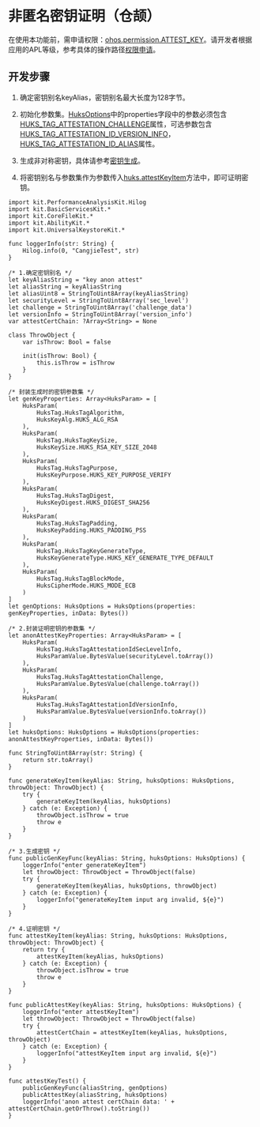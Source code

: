 # 非匿名密钥证明（仓颉）

在使用本功能前，需申请权限：[ohos.permission.ATTEST_KEY](../AccessToken/cj-permissions-for-system-apps.md#ohospermissionattest_key)。请开发者根据应用的APL等级，参考具体的操作路径[权限申请](../AccessToken/cj-determine-application-mode.md)。

## 开发步骤

1. 确定密钥别名keyAlias，密钥别名最大长度为128字节。

2. 初始化参数集。[HuksOptions](../../../../API_Reference/source_zh_cn/UniversalKeystoreKit/cj-apis-security_huks.md#class-huksoptions)中的properties字段中的参数必须包含[HUKS_TAG_ATTESTATION_CHALLENGE](../../../../API_Reference/source_zh_cn/UniversalKeystoreKit/cj-apis-security_huks.md#enum-hukstag)属性，可选参数包含[HUKS_TAG_ATTESTATION_ID_VERSION_INFO](../../../../API_Reference/source_zh_cn/UniversalKeystoreKit/cj-apis-security_huks.md#enum-hukstag)，[HUKS_TAG_ATTESTATION_ID_ALIAS](../../../../API_Reference/source_zh_cn/UniversalKeystoreKit/cj-apis-security_huks.md#enum-hukstag)属性。

3. 生成非对称密钥，具体请参考[密钥生成](./cj-huks-key-generation-overview.md)。

4. 将密钥别名与参数集作为参数传入[huks.attestKeyItem](../../../../API_Reference/source_zh_cn/UniversalKeystoreKit/cj-apis-security_huks.md#func-attestkeyitemstring-huksoptions)方法中，即可证明密钥。

<!-- compile -->

```cangjie
import kit.PerformanceAnalysisKit.Hilog
import kit.BasicServicesKit.*
import kit.CoreFileKit.*
import kit.AbilityKit.*
import kit.UniversalKeystoreKit.*

func loggerInfo(str: String) {
    Hilog.info(0, "CangjieTest", str)
}

/* 1.确定密钥别名 */
let keyAliasString = "key anon attest"
let aliasString = keyAliasString
let aliasUint8 = StringToUint8Array(keyAliasString)
let securityLevel = StringToUint8Array('sec_level')
let challenge = StringToUint8Array('challenge_data')
let versionInfo = StringToUint8Array('version_info')
var attestCertChain: ?Array<String> = None

class ThrowObject {
    var isThrow: Bool = false

    init(isThrow: Bool) {
        this.isThrow = isThrow
    }
}

/* 封装生成时的密钥参数集 */
let genKeyProperties: Array<HuksParam> = [
    HuksParam(
        HuksTag.HuksTagAlgorithm,
        HuksKeyAlg.HUKS_ALG_RSA
    ),
    HuksParam(
        HuksTag.HuksTagKeySize,
        HuksKeySize.HUKS_RSA_KEY_SIZE_2048
    ),
    HuksParam(
        HuksTag.HuksTagPurpose,
        HuksKeyPurpose.HUKS_KEY_PURPOSE_VERIFY
    ),
    HuksParam(
        HuksTag.HuksTagDigest,
        HuksKeyDigest.HUKS_DIGEST_SHA256
    ),
    HuksParam(
        HuksTag.HuksTagPadding,
        HuksKeyPadding.HUKS_PADDING_PSS
    ),
    HuksParam(
        HuksTag.HuksTagKeyGenerateType,
        HuksKeyGenerateType.HUKS_KEY_GENERATE_TYPE_DEFAULT
    ),
    HuksParam(
        HuksTag.HuksTagBlockMode,
        HuksCipherMode.HUKS_MODE_ECB
    )
]
let genOptions: HuksOptions = HuksOptions(properties: genKeyProperties, inData: Bytes())

/* 2.封装证明密钥的参数集 */
let anonAttestKeyProperties: Array<HuksParam> = [
    HuksParam(
        HuksTag.HuksTagAttestationIdSecLevelInfo,
        HuksParamValue.BytesValue(securityLevel.toArray())
    ),
    HuksParam(
        HuksTag.HuksTagAttestationChallenge,
        HuksParamValue.BytesValue(challenge.toArray())
    ),
    HuksParam(
        HuksTag.HuksTagAttestationIdVersionInfo,
        HuksParamValue.BytesValue(versionInfo.toArray())
    )
]
let huksOptions: HuksOptions = HuksOptions(properties: anonAttestKeyProperties, inData: Bytes())

func StringToUint8Array(str: String) {
    return str.toArray()
}

func generateKeyItem(keyAlias: String, huksOptions: HuksOptions, throwObject: ThrowObject) {
    try {
        generateKeyItem(keyAlias, huksOptions)
    } catch (e: Exception) {
        throwObject.isThrow = true
        throw e
    }
}

/* 3.生成密钥 */
func publicGenKeyFunc(keyAlias: String, huksOptions: HuksOptions) {
    loggerInfo("enter generateKeyItem")
    let throwObject: ThrowObject = ThrowObject(false)
    try {
        generateKeyItem(keyAlias, huksOptions, throwObject)
    } catch (e: Exception) {
        loggerInfo("generateKeyItem input arg invalid, ${e}")
    }
}

/* 4.证明密钥 */
func attestKeyItem(keyAlias: String, huksOptions: HuksOptions, throwObject: ThrowObject) {
    return try {
        attestKeyItem(keyAlias, huksOptions)
    } catch (e: Exception) {
        throwObject.isThrow = true
        throw e
    }
}

func publicAttestKey(keyAlias: String, huksOptions: HuksOptions) {
    loggerInfo("enter attestKeyItem")
    let throwObject: ThrowObject = ThrowObject(false)
    try {
        attestCertChain = attestKeyItem(keyAlias, huksOptions, throwObject)
    } catch (e: Exception) {
        loggerInfo("attestKeyItem input arg invalid, ${e}")
    }
}

func attestKeyTest() {
    publicGenKeyFunc(aliasString, genOptions)
    publicAttestKey(aliasString, huksOptions)
    loggerInfo('anon attest certChain data: ' + attestCertChain.getOrThrow().toString())
}
```
